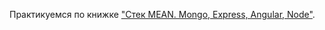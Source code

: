 Практикуемся по книжке ["Стек MEAN. Mongo, Express, Angular, Node"](https://www.piter.com/product_by_id/73181486).